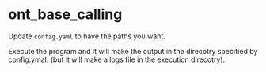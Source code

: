 # ont_base_calling


Update `config.yaml` to have the paths you want.

Execute the program and it will make the output in the direcotry specified by config.ymal. (but it will make a logs file in the execution direcotry).




